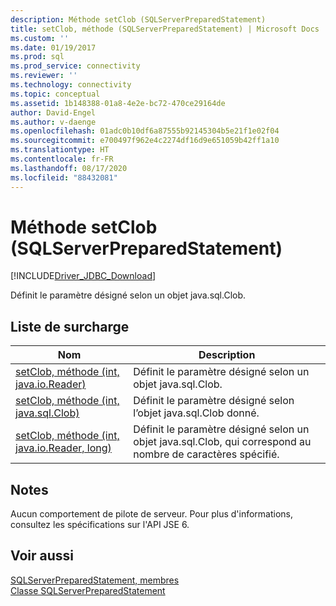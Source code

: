 ```yaml
---
description: Méthode setClob (SQLServerPreparedStatement)
title: setClob, méthode (SQLServerPreparedStatement) | Microsoft Docs
ms.custom: ''
ms.date: 01/19/2017
ms.prod: sql
ms.prod_service: connectivity
ms.reviewer: ''
ms.technology: connectivity
ms.topic: conceptual
ms.assetid: 1b148388-01a8-4e2e-bc72-470ce29164de
author: David-Engel
ms.author: v-daenge
ms.openlocfilehash: 01adc0b10df6a87555b92145304b5e21f1e02f04
ms.sourcegitcommit: e700497f962e4c2274df16d9e651059b42ff1a10
ms.translationtype: HT
ms.contentlocale: fr-FR
ms.lasthandoff: 08/17/2020
ms.locfileid: "88432081"
---
```

# <a name="setclob-method-sqlserverpreparedstatement"></a>Méthode setClob (SQLServerPreparedStatement)
[!INCLUDE[Driver_JDBC_Download](../../../includes/driver_jdbc_download.md)]

  Définit le paramètre désigné selon un objet java.sql.Clob.  
  
## <a name="overload-list"></a>Liste de surcharge  
  
|Nom|Description|  
|----------|-----------------|  
|[setClob, méthode &#40;int, java.io.Reader&#41;](../../../connect/jdbc/reference/setclob-method-int-java-io-reader.md)|Définit le paramètre désigné selon un objet java.sql.Clob.|  
|[setClob, méthode &#40;int, java.sql.Clob&#41;](../../../connect/jdbc/reference/setclob-method-int-java-sql-clob.md)|Définit le paramètre désigné selon l’objet java.sql.Clob donné.|  
|[setClob, méthode &#40;int, java.io.Reader, long&#41;](../../../connect/jdbc/reference/setclob-method-int-java-io-reader-long.md)|Définit le paramètre désigné selon un objet java.sql.Clob, qui correspond au nombre de caractères spécifié.|  
  
## <a name="remarks"></a>Notes  
 Aucun comportement de pilote de serveur.  Pour plus d'informations, consultez les spécifications sur l'API JSE 6.  
  
## <a name="see-also"></a>Voir aussi  
 [SQLServerPreparedStatement, membres](../../../connect/jdbc/reference/sqlserverpreparedstatement-members.md)   
 [Classe SQLServerPreparedStatement](../../../connect/jdbc/reference/sqlserverpreparedstatement-class.md)  
  
  
